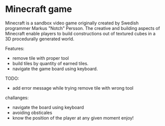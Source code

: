 # Minecraft game

Minecraft is a sandbox video game originally created by Swedish programmer Markus "Notch" Persson. The
creative and building aspects of Minecraft enable players to build constructions out of textured cubes in a 3D
procedurally generated world.


Features:
  - remove tile with proper tool
  - build tiles by quantity of earned tiles.
  - navigate the game board using keyboard.
 
 
TODO:
  - add error message while trying remove tile with wrong tool

challanges:
  - navigate the board using keyboard
  - avoiding obsticales
  - know the position of the player at any given moment
enjoy!

